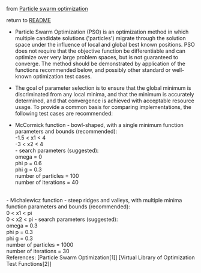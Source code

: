 
from 
[Particle swarm optimization](https://rosettacode.org/wiki/Particle_swarm_optimization)
<!-- TOC -->
return to [README](READdME.md)


- Particle Swarm Optimization (PSO) is an optimization method in which multiple candidate solutions
('particles') migrate through the solution space under the influence of local and global best known
positions. PSO does not require that the objective function be differentiable and can optimize over
very large problem spaces, but is not guaranteed to converge. The method should be demonstrated by
application of the functions recommended below, and possibly other standard or well-known optimization
test cases.

- The goal of parameter selection is to ensure that the global minimum is discriminated from any
local minima, and that the minimum is accurately determined, and that convergence is achieved
with acceptable resource usage. To provide a common basis for comparing implementations,
the following test cases are recommended:

- McCormick function - bowl-shaped, with a single minimum
function parameters and bounds (recommended):
<br>-1.5 < x1 < 4
  <br>-3 < x2 < 4
  <br>- search parameters (suggested):
  <br>omega = 0
  <br>phi p = 0.6
  <br>phi g = 0.3
  <br>number of particles = 100
  <br>number of iterations = 40
</br>
- Michalewicz function - steep ridges and valleys, with multiple minima
function parameters and bounds (recommended):
  <br>0 < x1 < pi
  <br>0 < x2 < pi
- search parameters (suggested):
  <br>omega = 0.3
  <br>phi p = 0.3
  <br>phi g = 0.3
  <br>number of particles = 1000
  <br>number of iterations = 30
  <br>References:
[Particle Swarm Optimization[1]]
[Virtual Library of Optimization Test Functions[2]]

